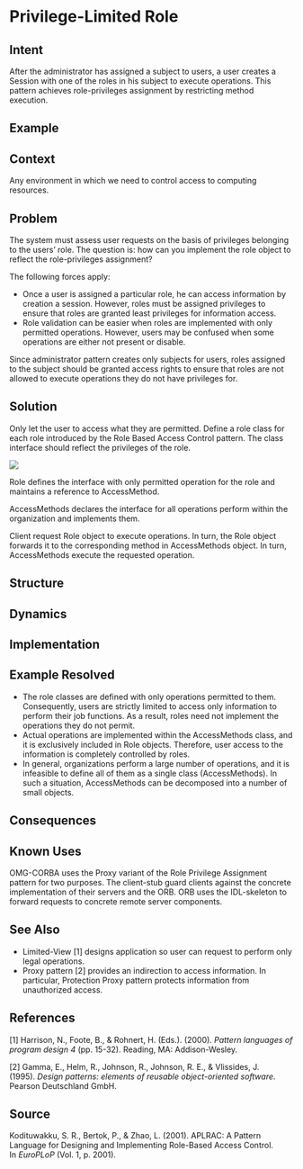 # **Privilege-Limited Role**

## **Intent**
After the administrator has assigned a subject to users, a user creates a Session with one of the roles in his subject to execute operations. This pattern achieves role-privileges assignment by restricting method execution.

## **Example**

## **Context**
Any environment in which we need to control access to computing resources.

## **Problem**
The system must assess user requests on the basis of privileges belonging to the users’ role. The question is: how can you implement the role object to reflect the role-privileges assignment?

The following forces apply:

- Once a user is assigned a particular role, he can access information by creation a session. However, roles must be assigned privileges to ensure that roles are granted least privileges for information access. 
- Role validation can be easier when roles are implemented with only permitted operations. However, users may be confused when some operations are either not present or disable.

Since administrator pattern creates only subjects for users, roles assigned to the subject should be granted access rights to ensure that roles are not allowed to execute operations they do not have privileges for.

## **Solution**
Only let the user to access what they are permitted. Define a role class for each role introduced by the Role Based Access Control pattern. The class interface should reflect the privileges of the role.

![](./Images/privilege-limited_role_solution.png)

Role defines the interface with only permitted operation for the role and maintains a reference to AccessMethod. 

AccessMethods declares the interface for all operations perform within the organization and implements them.

Client request Role object to execute operations. In turn, the Role object forwards it to the corresponding method in AccessMethods object. In turn, AccessMethods execute the requested operation.

## **Structure**

## **Dynamics**

## **Implementation**

## **Example Resolved**
- The role classes are defined with only operations permitted to them. Consequently, users are strictly limited to access only information to perform their job functions. As a result, roles need not implement the operations they do not permit. 
- Actual operations are implemented within the AccessMethods class, and it is exclusively included in Role objects. Therefore, user access to the information is completely controlled by roles. 
- In general, organizations perform a large number of operations, and it is infeasible to define all of them as a single class (AccessMethods). In such a situation, AccessMethods can be decomposed into a number of small objects.

## **Consequences**

## **Known Uses**
OMG-CORBA uses the Proxy variant of the Role Privilege Assignment pattern for two purposes. The client-stub guard clients against the concrete implementation of their servers and the ORB. ORB uses the IDL-skeleton to forward requests to concrete remote server components.

## **See Also**
- Limited-View [1] designs application so user can request to perform only legal operations. 
- Proxy pattern [2] provides an indirection to access information. In particular, Protection Proxy pattern protects information from unauthorized access.

## **References** 

[1] Harrison, N., Foote, B., & Rohnert, H. (Eds.). (2000). *Pattern languages of program design 4* (pp. 15-32). Reading, MA: Addison-Wesley.

[2] Gamma, E., Helm, R., Johnson, R., Johnson, R. E., & Vlissides, J. (1995). *Design patterns: elements of reusable object-oriented software*. Pearson Deutschland GmbH.

## **Source**
Kodituwakku, S. R., Bertok, P., & Zhao, L. (2001). APLRAC: A Pattern Language for Designing and Implementing Role-Based Access Control. In *EuroPLoP* (Vol. 1, p. 2001).
